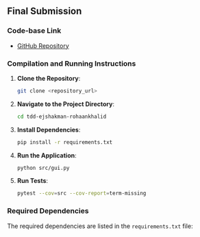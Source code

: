 ## Final Submission

### Code-base Link
- [GitHub Repository](https://github.com/Knox-College-Computer-Science/tdd-ejshakman-rohaankhalid)

### Compilation and Running Instructions
1. **Clone the Repository**:
    ```sh
    git clone <repository_url>
    ```

2. **Navigate to the Project Directory**:
    ```sh
    cd tdd-ejshakman-rohaankhalid
    ```

3. **Install Dependencies**:
    ```sh
    pip install -r requirements.txt
    ```

4. **Run the Application**:
    ```sh
    python src/gui.py
    ```

5. **Run Tests**:
    ```sh
    pytest --cov=src --cov-report=term-missing
    ```

### Required Dependencies
The required dependencies are listed in the `requirements.txt` file:
